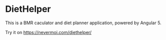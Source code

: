 # DietHelper

This is a BMR caculator and diet planner application, powered by Angular 5.

Try it on https://nevermoi.com/diethelper/
